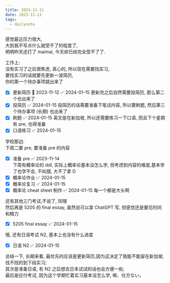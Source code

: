 ```yaml
---
title: 2023-11-11
date: 2023-11-11
tags:
  - dailynote
---
```


感觉最近压力很大,  
大到我不写点什么就受不了的程度了,  
明明昨天还打了 maimai, 今天却已经完全受不了了.

工作上:  
没有实习了之后很焦虑, 真心的, 所以现在需要找实习,  
要找实习的话就要先更新一波简历,  
你的第一个待办事项就出来了
- [x] 更新简历 📅 2023-11-12 ✅ 2024-01-15
更新完之后自然需要投简历, 那么第二个也出来了
- [x] 投简历 ✅ 2024-01-15
投简历的话需要准备下笔试内容, 所以要刷题, 然后第三个待办事项 (长期) 也出来了
- [x] 刷题 ✅ 2024-01-15
英文是在新加坡, 所以还需要练习一下口语, 而且下个星期有 pre, 也得准备
- [x] 口语练习 ✅ 2024-01-15

学校那边:  
下周二要 pre, 要准备 pre 的内容
- [x] 准备 pre ✅ 2023-11-14  
下周有概率论的 ddl, 实际上概率论基本没怎么学, 但考虑到内容的难度,基本学了也学不会, 不如摆, 大不了拿 D
- [x] 概率论作业 ✅ 2024-01-15
- [x] 概率论复习 ✅ 2024-01-15
- [x] 概率论 cheat sheet 制作 ✅ 2024-01-15
每一个都是大头啊

还有其他三门考试,不说了, 同理  
然后再是 5205 的 final essay, 虽然说可以拿 ChatGPT 写, 但感觉还是要花时间和精力
- [x] 5205 final essay ✅ 2024-01-15

哦, 还有日语考试 N2, 基本上也没有什么进度
- [x] 日语 N2 ✅ 2024-01-15

总结一下, 长期来看, 最优先的应该是更新简历,因为这决定了我能不能留在新加坡, 找不找的到下段实习;  
其次是准备日语, 有 N2 之后想去日本试试的话也会方便一些;  
最后是应付考试, 因为这个学期忙着实习基本没怎么学, 嘛、仕方ない。

